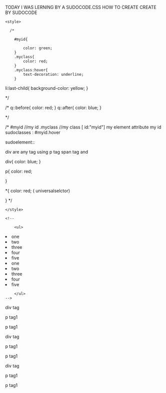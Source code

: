 TODAY I WAS LERNING BY A SUDOCODE.CSS HOW TO CREATE CREATE BY SUDOCODE



<!DOCTYPE html>
<html lang="en">
<head>
    <meta charset="UTF-8">
    <meta name="viewport" content="width=device-width, initial-scale=1.0">
    <title>Document</title>



     
    <style>
   
      /*
  
        #myid{

            color: green;
        }
        .myclass{
            color: red;
        }
        .myclass:hover{
            text-decoration: underline;
        }
li:last-child{
    background-color: yellow;
}


 */


/*
 q::before{
    color: red;
 }
 q::after{
    color: blue;
 }

 */

 /*
 #myid //my id 
 .myclass  //my class
 [ id:"myid"] my element attribute my id
 sudoclasses :  #myid.hover

 sudoelement:: 

 div are any tag using p tag span tag and 
 


div{
    color: blue;
}



p{
    color: red;
    
}




*{
    color: red;   ( universalselctor)
    
   
}
*/








    </style>

   
</head>
<body>

<!--
    <div>


<q>welcome</q>

    </div>

    -->
    <!--
    
        <ul>


<li>one</li>
<li>two</li>
<li>three</li>
<li>four</li>
<li>five</li>

<li>one</li>
<li>two</li>
<li>three</li>
<li>four</li>
<li>five</li>

        </ul>
    -->



<div>div tag</div>
<p> p tag1</p>
<p> p tag1</p>

<div>div tag</div>
<p> p tag1</p>
<p> p tag1</p>

<div>div tag</div>
<p> p tag1</p>
<p> p tag1</p>

